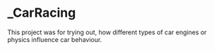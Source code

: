 # _CarRacing
This project was for trying out, how different types of car engines or physics influence car behaviour.
